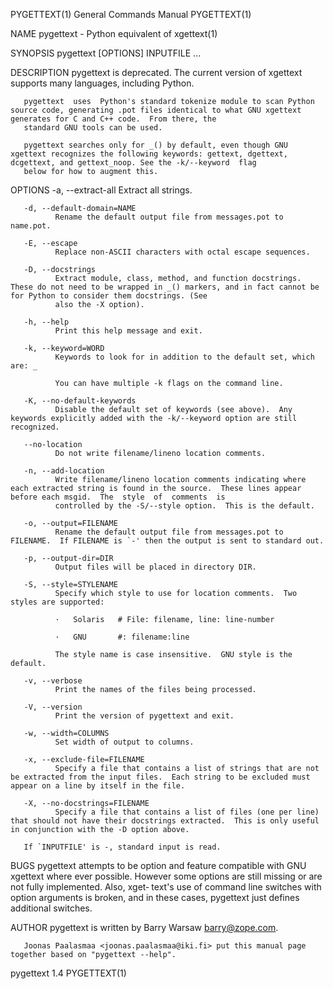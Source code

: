 PYGETTEXT(1)                                                                     General Commands Manual                                                                     PYGETTEXT(1)

NAME
       pygettext - Python equivalent of xgettext(1)

SYNOPSIS
       pygettext [OPTIONS] INPUTFILE ...

DESCRIPTION
       pygettext is deprecated. The current version of xgettext supports many languages, including Python.

       pygettext  uses  Python's standard tokenize module to scan Python source code, generating .pot files identical to what GNU xgettext generates for C and C++ code.  From there, the
       standard GNU tools can be used.

       pygettext searches only for _() by default, even though GNU xgettext recognizes the following keywords: gettext, dgettext, dcgettext, and gettext_noop. See the -k/--keyword  flag
       below for how to augment this.

OPTIONS
       -a, --extract-all
              Extract all strings.

       -d, --default-domain=NAME
              Rename the default output file from messages.pot to name.pot.

       -E, --escape
              Replace non-ASCII characters with octal escape sequences.

       -D, --docstrings
              Extract module, class, method, and function docstrings.  These do not need to be wrapped in _() markers, and in fact cannot be for Python to consider them docstrings. (See
              also the -X option).

       -h, --help
              Print this help message and exit.

       -k, --keyword=WORD
              Keywords to look for in addition to the default set, which are: _

              You can have multiple -k flags on the command line.

       -K, --no-default-keywords
              Disable the default set of keywords (see above).  Any keywords explicitly added with the -k/--keyword option are still recognized.

       --no-location
              Do not write filename/lineno location comments.

       -n, --add-location
              Write filename/lineno location comments indicating where each extracted string is found in the source.  These lines appear before each msgid.  The  style  of  comments  is
              controlled by the -S/--style option.  This is the default.

       -o, --output=FILENAME
              Rename the default output file from messages.pot to FILENAME.  If FILENAME is `-' then the output is sent to standard out.

       -p, --output-dir=DIR
              Output files will be placed in directory DIR.

       -S, --style=STYLENAME
              Specify which style to use for location comments.  Two styles are supported:

              ·   Solaris   # File: filename, line: line-number

              ·   GNU       #: filename:line

              The style name is case insensitive.  GNU style is the default.

       -v, --verbose
              Print the names of the files being processed.

       -V, --version
              Print the version of pygettext and exit.

       -w, --width=COLUMNS
              Set width of output to columns.

       -x, --exclude-file=FILENAME
              Specify a file that contains a list of strings that are not be extracted from the input files.  Each string to be excluded must appear on a line by itself in the file.

       -X, --no-docstrings=FILENAME
              Specify a file that contains a list of files (one per line) that should not have their docstrings extracted.  This is only useful in conjunction with the -D option above.

       If `INPUTFILE' is -, standard input is read.

BUGS
       pygettext  attempts  to be option and feature compatible with GNU xgettext where ever possible.  However some options are still missing or are not fully implemented.  Also, xget‐
       text's use of command line switches with option arguments is broken, and in these cases, pygettext just defines additional switches.

AUTHOR
       pygettext is written by Barry Warsaw <barry@zope.com>.

       Joonas Paalasmaa <joonas.paalasmaa@iki.fi> put this manual page together based on "pygettext --help".

pygettext 1.4                                                                                                                                                                PYGETTEXT(1)
